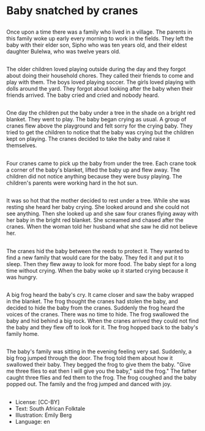 # Baby snatched by cranes

##
Once upon a time there was a
family who lived in a village. The
parents in this family woke up early
every morning to work in the fields.
They left the baby with their elder
son, Sipho who was ten years old,
and their eldest daughter Bulelwa,
who was twelve years old.

##
The older children loved playing
outside during the day and they
forgot about doing their household
chores. They called their friends to
come and play with them. The boys
loved playing soccer. The girls loved
playing with dolls around the yard.
They forgot about looking after the
baby when their friends arrived. The
baby cried and cried and nobody
heard.

##
One day the children put the baby
under a tree in the shade on a
bright red blanket. They went to
play. The baby began crying as
usual. A group of cranes flew above
the playground and felt sorry for the
crying baby. They tried to get the
children to notice that the baby was
crying but the children kept on
playing. The cranes decided to take
the baby and raise it themselves.

##
Four cranes came to pick up the
baby from under the tree. Each
crane took a corner of the baby's
blanket, lifted the baby up and flew
away. The children did not notice
anything because they were busy
playing. The children's parents were
working hard in the hot sun.

##
It was so hot that the mother
decided to rest under a tree. While
she was resting she heard her baby
crying. She looked around and she
could not see anything. Then she
looked up and she saw four cranes
flying away with her baby in the
bright red blanket. She screamed
and chased after the cranes. When
the woman told her husband what
she saw he did not believe her.

##
The cranes hid the baby between
the reeds to protect it. They wanted
to find a new family that would care
for the baby. They fed it and put it
to sleep. Then they flew away to
look for more food. The baby slept
for a long time without crying.
When the baby woke up it started
crying because it was hungry.

##
A big frog heard the baby's cry. It
came closer and saw the baby
wrapped in the blanket. The frog
thought the cranes had stolen the
baby, and decided to hide the baby
from the cranes. Suddenly the frog
heard the voices of the cranes.
There was no time to hide. The frog
swallowed the baby and hid behind
a big rock. When the cranes arrived
they could not find the baby and
they flew off to look for it. The frog
hopped back to the baby's family
home.

##
The baby's family was sitting in the
evening feeling very sad. Suddenly,
a big frog jumped through the door.
The frog told them about how it
swallowed their baby. They begged
the frog to give them the baby.
"Give me three flies to eat then I
will give you the baby," said the
frog." The father caught three flies
and fed them to the frog. The frog
coughed and the baby popped out.
The family and the frog jumped and
danced with joy.

##
* License: [CC-BY]
* Text: South African Folktale
* Illustration: Emily Berg
* Language: en
